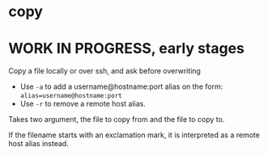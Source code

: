 # copy

# WORK IN PROGRESS, early stages

Copy a file locally or over ssh, and ask before overwriting

* Use `-a` to add a username@hostname:port alias on the form: `alias=username@hostname:port`
* Use `-r` to remove a remote host alias.

Takes two argument, the file to copy from and the file to copy to.

If the filename starts with an exclamation mark, it is interpreted as a remote host alias instead.
